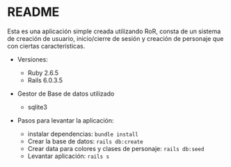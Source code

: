 # README

Esta es una aplicación simple creada utilizando RoR, consta de un sistema de creación de usuario, 
inicio/cierre de sesión y creación de personaje que con ciertas características.

* Versiones: 
  - Ruby 2.6.5
  - Rails 6.0.3.5 

* Gestor de Base de datos utilizado
  - sqlite3

* Pasos para levantar la aplicación:
  - instalar dependencias: `bundle install`
  - Crear la base de datos: `rails db:create`
  - Crear data para colores y clases de personaje: `rails db:seed`
  - Levantar aplicación: `rails s`
